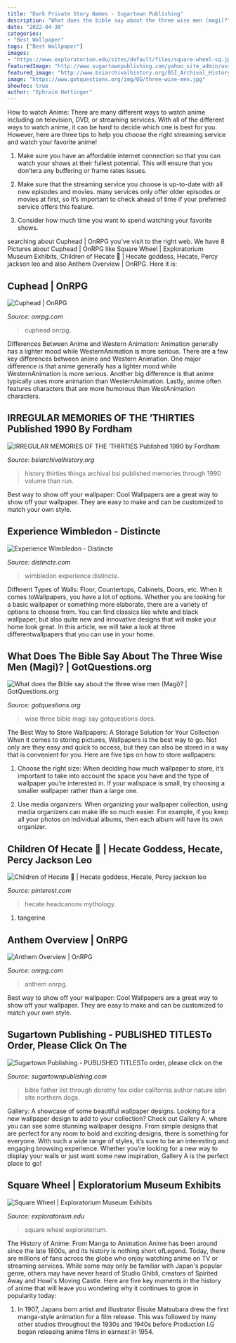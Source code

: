 ```yaml
---
title: "Dark Private Story Names - Sugartown Publishing"
description: "What does the bible say about the three wise men (magi)?"
date: "2022-04-30"
categories:
- "Best Wallpaper"
tags: ["Best Wallpaper"]
images:
- "https://www.exploratorium.edu/sites/default/files/square-wheel-sq.jpg"
featuredImage: "http://www.sugartownpublishing.com/yahoo_site_admin/assets/images/IMG_1121.69110004_std.jpg"
featured_image: "http://www.bsiarchivalhistory.org/BSI_Archival_History/Thirties_files/droppedImage_1.jpg"
image: "https://www.gotquestions.org/img/OG/three-wise-men.jpg"
ShowToc: true
author: "Ephraim Hettinger"
---
```



How to watch Anime: There are many different ways to watch anime including on television, DVD, or streaming services.
With all of the different ways to watch anime, it can be hard to decide which one is best for you. However, here are three tips to help you choose the right streaming service and watch your favorite anime!
1. Make sure you have an affordable internet connection so that you can watch your shows at their fullest potential. This will ensure that you don’tera any buffering or frame rates issues.

2. Make sure that the streaming service you choose is up-to-date with all new episodes and movies. many services only offer older episodes or movies at first, so it’s important to check ahead of time if your preferred service offers this feature.

3. Consider how much time you want to spend watching your favorite shows.

	

		
searching about Cuphead | OnRPG you've visit to the right web. We have 8 Pictures about Cuphead | OnRPG like Square Wheel | Exploratorium Museum Exhibits, Children of Hecate 🔮 | Hecate goddess, Hecate, Percy jackson leo and also Anthem Overview | OnRPG. Here it is:
		
    
## Cuphead | OnRPG

<img loading=lazy src="http://www.onrpg.com/wp-content/gallery/Cuphead/Cuphead-Jump-and-Shoot.jpg" onerror="this.onerror=null;this.src='https://tse4.mm.bing.net/th?id=OIP.acpa5MhwF2YioDSCVBhAXwHaEK&amp;pid=15.1';" alt="Cuphead | OnRPG">

_Source: onrpg.com_

>cuphead onrpg. 

	

Differences Between Anime and Western Animation: Animation generally has a lighter mood while WesternAnimation is more serious.
There are a few key differences between anime and Western Animation. One major difference is that anime generally has a lighter mood while WesternAnimation is more serious. Another big difference is that anime typically uses more animation than WesternAnimation. Lastly, anime often features characters that are more humorous than WestAnimation characters.

    
## IRREGULAR MEMORIES OF THE ’THIRTIES Published 1990 By Fordham

<img loading=lazy src="http://www.bsiarchivalhistory.org/BSI_Archival_History/Thirties_files/droppedImage_1.jpg" onerror="this.onerror=null;this.src='https://tse2.mm.bing.net/th?id=OIP.oV9Om60PeQu69c_S3yM6ygAAAA&amp;pid=15.1';" alt="IRREGULAR MEMORIES OF THE ’THIRTIES Published 1990 by Fordham">

_Source: bsiarchivalhistory.org_

>history thirties things archival bsi published memories through 1990 volume than run. 

	

Best way to show off your wallpaper:
Cool Wallpapers are a great way to show off your wallpaper. They are easy to make and can be customized to match your own style.

    
## Experience Wimbledon - Distincte

<img loading=lazy src="https://www.distincte.com/wp-content/uploads/2019/12/wimbledon1-1170x650.jpg" onerror="this.onerror=null;this.src='https://tse1.mm.bing.net/th?id=OIP.e8zSNcZFHs2icgC112yoqAHaEH&amp;pid=15.1';" alt="Experience Wimbledon - Distincte">

_Source: distincte.com_

>wimbledon experience distincte. 

	

Different Types of Walls: Floor, Countertops, Cabinets, Doors, etc.
When it comes toWallpapers, you have a lot of options. Whether you are looking for a basic wallpaper or something more elaborate, there are a variety of options to choose from. You can find classics like white and black wallpaper, but also quite new and innovative designs that will make your home look great. In this article, we will take a look at three differentwallpapers that you can use in your home.

    
## What Does The Bible Say About The Three Wise Men (Magi)? | GotQuestions.org

<img loading=lazy src="https://www.gotquestions.org/img/OG/three-wise-men.jpg" onerror="this.onerror=null;this.src='https://tse2.mm.bing.net/th?id=OIP.L7PPBC0VcOw09Y2IyBUDvgHaD4&amp;pid=15.1';" alt="What does the Bible say about the three wise men (Magi)? | GotQuestions.org">

_Source: gotquestions.org_

>wise three bible magi say gotquestions does. 

	

The Best Way to Store Wallpapers: A Storage Solution for Your Collection
When it comes to storing pictures, Wallpapers is the best way to go. Not only are they easy and quick to access, but they can also be stored in a way that is convenient for you. Here are five tips on how to store wallpapers:
1) Choose the right size: When deciding how much wallpaper to store, it’s important to take into account the space you have and the type of wallpaper you’re interested in. If your wallspace is small, try choosing a smaller wallpaper rather than a large one.

2) Use media organizers: When organizing your wallpaper collection, using media organizers can make life so much easier. For example, if you keep all your photos on individual albums, then each album will have its own organizer.

    
## Children Of Hecate 🔮 | Hecate Goddess, Hecate, Percy Jackson Leo

<img loading=lazy src="https://i.pinimg.com/736x/cd/a6/22/cda6225ab9a3b41284314d16cad6b285.jpg" onerror="this.onerror=null;this.src='https://tse3.mm.bing.net/th?id=OIP.JFd_B00rRF282aPJJSK4bwHaJQ&amp;pid=15.1';" alt="Children of Hecate 🔮 | Hecate goddess, Hecate, Percy jackson leo">

_Source: pinterest.com_

>hecate headcanons mythology. 

	

1. tangerine 

    
## Anthem Overview | OnRPG

<img loading=lazy src="https://www.onrpg.com/wp-content/gallery/Anthem/Anthem10.jpg" onerror="this.onerror=null;this.src='https://tse1.mm.bing.net/th?id=OIP.EmXPGtoaBdUeUQp4lcwSMwHaEK&amp;pid=15.1';" alt="Anthem Overview | OnRPG">

_Source: onrpg.com_

>anthem onrpg. 

	

Best way to show off your wallpaper:
Cool Wallpapers are a great way to show off your wallpaper. They are easy to make and can be customized to match your own style.

    
## Sugartown Publishing - PUBLISHED TITLESTo Order, Please Click On The

<img loading=lazy src="http://www.sugartownpublishing.com/yahoo_site_admin/assets/images/IMG_1121.69110004_std.jpg" onerror="this.onerror=null;this.src='https://tse1.mm.bing.net/th?id=OIP.cJjy-SZRW8UQZOGJPxyezgAAAA&amp;pid=15.1';" alt="Sugartown Publishing - PUBLISHED TITLESTo order, please click on the">

_Source: sugartownpublishing.com_

>bible father list through dorothy fox older california author nature isbn site northern dogs. 

	

Gallery: A showcase of some beautiful wallpaper designs.
Looking for a new wallpaper design to add to your collection? Check out Gallery A, where you can see some stunning wallpaper designs. From simple designs that are perfect for any room to bold and exciting designs, there is something for everyone. With such a wide range of styles, it’s sure to be an interesting and engaging browsing experience. Whether you’re looking for a new way to display your walls or just want some new inspiration, Gallery A is the perfect place to go!





	
	
    
## Square Wheel | Exploratorium Museum Exhibits

<img loading=lazy src="https://www.exploratorium.edu/sites/default/files/square-wheel-sq.jpg" onerror="this.onerror=null;this.src='https://tse2.mm.bing.net/th?id=OIP.VbB85Hrzr6blmgW8M5eJAwHaHE&amp;pid=15.1';" alt="Square Wheel | Exploratorium Museum Exhibits">

_Source: exploratorium.edu_

>square wheel exploratorium. 

	

The History of Anime: From Manga to Animation
Anime has been around since the late 1800s, and its history is nothing short ofLegend. Today, there are millions of fans across the globe who enjoy watching anime on TV or streaming services. While some may only be familiar with Japan's popular genre, others may have never heard of Studio Ghibli, creators of Spirited Away and Howl's Moving Castle. Here are five key moments in the history of anime that will leave you wondering why it continues to grow in popularity today:
1) In 1907, Japans born artist and illustrator Eisuke Matsubara drew the first manga-style animation for a film release. This was followed by many other studios throughout the 1930s and 1940s before Production I.G began releasing anime films in earnest in 1954.

